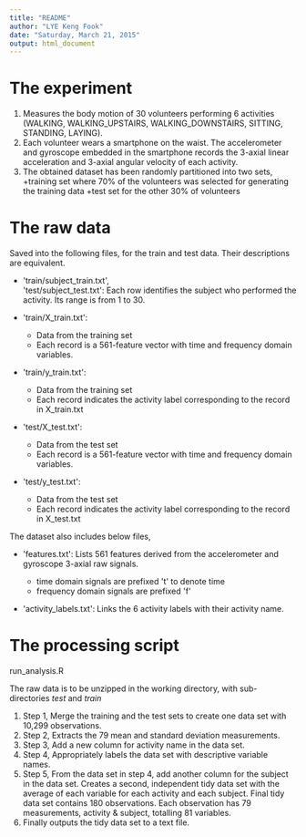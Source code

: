 ```yaml
---
title: "README"
author: "LYE Keng Fook"
date: "Saturday, March 21, 2015"
output: html_document
---
```



# The experiment
1. Measures  the body motion of 30 volunteers performing 6 activities (WALKING, WALKING_UPSTAIRS, WALKING_DOWNSTAIRS, SITTING, STANDING, LAYING).
2. Each volunteer wears a smartphone on the waist. The  accelerometer and gyroscope embedded in the smartphone records the 3-axial linear acceleration and 3-axial angular velocity of each activity.
3. The obtained dataset has been randomly partitioned into two sets, 
    +training set where 70% of the volunteers was selected for generating the training data
    +test set for the other 30% of volunteers
    
# The raw data 

Saved into the following files,  for the train and test data. Their descriptions are equivalent. 

* 'train/subject_train.txt',  
  'test/subject_test.txt': Each row identifies the subject who performed the activity. Its range is from 1 to 30. 


* 'train/X_train.txt':
    + Data from the training set 
    + Each record is a 561-feature vector with time and frequency domain variables. 

* 'train/y_train.txt': 
    + Data from the training set
    + Each record indicates the activity label corresponding to the record in X_train.txt


* 'test/X_test.txt': 
    + Data from the test set 
    + Each record is a 561-feature vector with time and frequency domain variables. 

* 'test/y_test.txt': 
    + Data from the test set
    + Each record indicates the activity label corresponding to the record in X_test.txt


The dataset also includes below files,

* 'features.txt':  Lists 561 features derived from the accelerometer and gyroscope 3-axial raw signals. 
    + time domain signals are prefixed 't' to denote time
    + frequency domain signals are prefixed 'f' 
    
* 'activity_labels.txt': Links the 6 activity labels with their activity name.



# The processing script
run_analysis.R  

The raw data is to be unzipped in the working directory, with sub-directories *test* and *train*

1. Step 1, Merge the training and the test sets to create one data set with 10,299 observations.
2. Step 2, Extracts the 79 mean and standard deviation measurements.
3. Step 3, Add a new column for activity name in the data set.
4. Step 4, Appropriately labels the data set with descriptive variable names.
5. Step 5, From the data set in step 4, add another column for the subject in the data set.  Creates a second, independent tidy data set with the average of each variable for each activity and each subject. Final tidy data set contains 180 observations. Each observation has 79 measurements, activity & subject, totalling 81 variables. 
6. Finally outputs the tidy data set to a text file.



